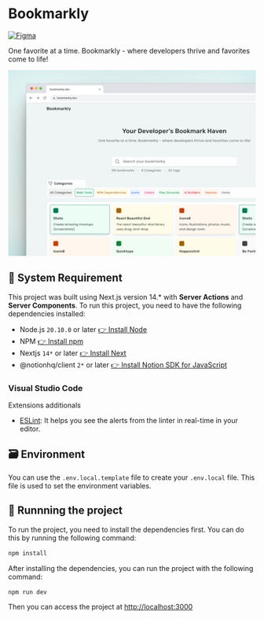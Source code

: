 # Bookmarkly

[![Figma](https://img.shields.io/badge/Figma-%23664AFF.svg?style=for-the-badge&logo=figma&logoColor=white)](https://www.figma.com/community/file/1389393012704514734/hamilg-dev)

One favorite at a time. Bookmarkly - where developers thrive and favorites come to life!

![Bookmarkly](/assets/og.png)

## 📜 System Requirement

This project was built using Next.js version 14.\* with **Server Actions** and **Server Components**. To run this project, you need to have the following dependencies installed:

- Node.js `20.10.0` or later [👉 Install Node](https://nodejs.org/es/download)
- NPM [👉 Install npm](https://docs.npmjs.com/downloading-and-installing-node-js-and-npm)
- Nextjs `14*` or later [👉 Install Next](https://nextjs.org/docs/getting-started)
- @notionhq/client `2*` or later [👉 Install Notion SDK for JavaScript](https://www.npmjs.com/package/@notionhq/client)

### Visual Studio Code

Extensions additionals

- [ESLint](https://marketplace.visualstudio.com/items?itemName=dbaeumer.vscode-eslint): It helps you see the alerts from the linter in real-time in your editor.

## 🗃️ Environment

You can use the `.env.local.template` file to create your `.env.local` file. This file is used to set the environment variables.

## 🚀 Runnning the project

To run the project, you need to install the dependencies first. You can do this by running the following command:

```bash
npm install
```

After installing the dependencies, you can run the project with the following command:

```bash
npm run dev
```

Then you can access the project at [http://localhost:3000](http://localhost:3000)
